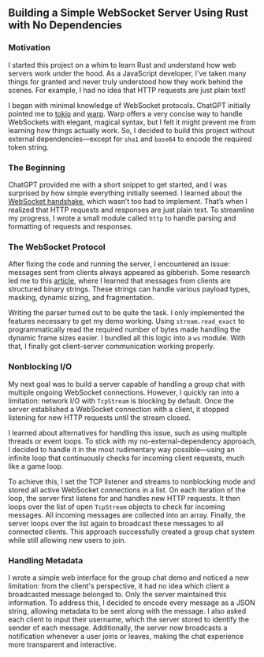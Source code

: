 ## Building a Simple WebSocket Server Using Rust with No Dependencies

### Motivation

I started this project on a whim to learn Rust and understand how web servers work under the hood. As a JavaScript developer, I've taken many things for granted and never truly understood how they work behind the scenes. For example, I had no idea that HTTP requests are just plain text!

I began with minimal knowledge of WebSocket protocols. ChatGPT initially pointed me to [tokio](https://tokio.rs/) and [warp](https://github.com/seanmonstar/warp). Warp offers a very concise way to handle WebSockets with elegant, magical syntax, but I felt it might prevent me from learning how things actually work. So, I decided to build this project without external dependencies—except for `sha1` and `base64` to encode the required token string.

### The Beginning

ChatGPT provided me with a short snippet to get started, and I was surprised by how simple everything initially seemed. I learned about the [WebSocket handshake](https://developer.mozilla.org/en-US/docs/Web/API/WebSockets_API/Writing_WebSocket_servers#the_websocket_handshake), which wasn’t too bad to implement. That’s when I realized that HTTP requests and responses are just plain text. To streamline my progress, I wrote a small module called `http` to handle parsing and formatting of requests and responses.

### The WebSocket Protocol

After fixing the code and running the server, I encountered an issue: messages sent from clients always appeared as gibberish. Some research led me to this [article](https://www.openmymind.net/WebSocket-Framing-Masking-Fragmentation-and-More/), where I learned that messages from clients are structured binary strings. These strings can handle various payload types, masking, dynamic sizing, and fragmentation.

Writing the parser turned out to be quite the task. I only implemented the features necessary to get my demo working. Using `stream.read_exact` to programmatically read the required number of bytes made handling the dynamic frame sizes easier. I bundled all this logic into a `ws` module. With that, I finally got client-server communication working properly.

### Nonblocking I/O

My next goal was to build a server capable of handling a group chat with multiple ongoing WebSocket connections. However, I quickly ran into a limitation: network I/O with `TcpStream` is blocking by default. Once the server established a WebSocket connection with a client, it stopped listening for new HTTP requests until the stream closed.

I learned about alternatives for handling this issue, such as using multiple threads or event loops. To stick with my no-external-dependency approach, I decided to handle it in the most rudimentary way possible—using an infinite loop that continuously checks for incoming client requests, much like a game loop.

To achieve this, I set the TCP listener and streams to nonblocking mode and stored all active WebSocket connections in a list. On each iteration of the loop, the server first listens for and handles new HTTP requests. It then loops over the list of open `TcpStream` objects to check for incoming messages. All incoming messages are collected into an array. Finally, the server loops over the list again to broadcast these messages to all connected clients. This approach successfully created a group chat system while still allowing new users to join.

### Handling Metadata

I wrote a simple web interface for the group chat demo and noticed a new limitation: from the client's perspective, it had no idea which client a broadcasted message belonged to. Only the server maintained this information. To address this, I decided to encode every message as a JSON string, allowing metadata to be sent along with the message. I also asked each client to input their username, which the server stored to identify the sender of each message. Additionally, the server now broadcasts a notification whenever a user joins or leaves, making the chat experience more transparent and interactive.
